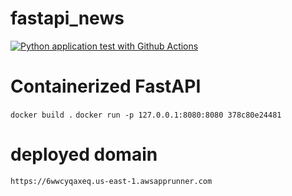 # fastapi_news
[![Python application test with Github Actions](https://github.com//fastapi_news/actions/workflows/main.yml/badge.svg)](https://github.com//fastapi_news/actions/workflows/main.yml)

# Containerized FastAPI

`docker build .`
`docker run -p 127.0.0.1:8080:8080 378c80e24481`

# deployed domain 
`https://6wwcyqaxeq.us-east-1.awsapprunner.com `
